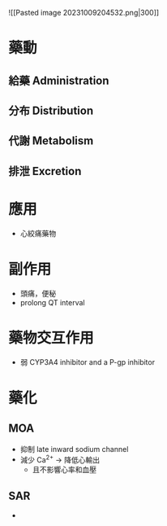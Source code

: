 ![[Pasted image 20231009204532.png|300]]
# 藥動
## 給藥 Administration
## 分布 Distribution
## 代謝 Metabolism
## 排泄 Excretion
# 應用
- 心絞痛藥物
# 副作用
- 頭痛，便秘
- prolong QT interval
# 藥物交互作用
- 弱 CYP3A4 inhibitor and a P-gp inhibitor
# 藥化
## MOA
- 抑制 late inward sodium channel
- 減少 Ca<sup>2+</sup> $\rightarrow$ 降低心輸出
	- 且不影響心率和血壓
## SAR
- 

